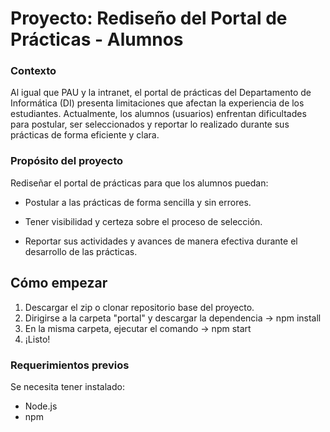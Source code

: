 # Proyecto: Rediseño del Portal de Prácticas - Alumnos
### Contexto
Al igual que PAU y la intranet, el portal de prácticas del Departamento de Informática (DI) presenta limitaciones que afectan la experiencia de los estudiantes. Actualmente, los alumnos (usuarios) enfrentan dificultades para postular, ser seleccionados y reportar lo realizado durante sus prácticas de forma eficiente y clara.
### Propósito del proyecto
Rediseñar el portal de prácticas para que los alumnos puedan:

* Postular a las prácticas de forma sencilla y sin errores.

* Tener visibilidad y certeza sobre el proceso de selección.

* Reportar sus actividades y avances de manera efectiva durante el desarrollo de las prácticas.

## Cómo empezar
  1. Descargar el zip o clonar repositorio base del proyecto.
  2. Dirigirse a la carpeta "portal" y descargar la dependencia → npm install
  3. En la misma carpeta, ejecutar el comando → npm start
  4. ¡Listo!

### Requerimientos previos
Se necesita tener instalado:
- Node.js
- npm
